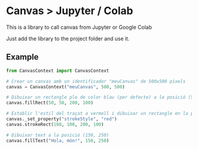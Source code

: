 # Canvas > Jupyter / Colab

This is a library to call canvas from Jupyter or Google Colab

Just add the library to the project folder and use it.

## Example

```python
from CanvasContext import CanvasContext

# Crear un canvas amb un identificador "meuCanvas" de 500x500 píxels
canvas = CanvasContext("meuCanvas", 500, 500)

# Dibuixar un rectangle ple de color blau (per defecte) a la posició (50, 50) amb dimensions 200x100
canvas.fillRect(50, 50, 200, 100)

# Establir l'estil del traçat a vermell i dibuixar un rectangle en la posició (100, 100) amb dimensions 200x100
canvas._set_property("strokeStyle", "red")
canvas.strokeRect(100, 100, 200, 100)

# Dibuixar text a la posició (150, 250)
canvas.fillText("Hola, món!", 150, 250)
```